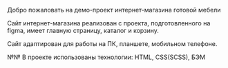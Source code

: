 Добро пожаловать на демо-проект интернет-магазина готовой мебели

Сайт интернет-магазина реализован с проекта, подготовленного на figma, имеет главную страницу, каталог и корзину.

Сайт адаптирован для работы на ПК, планшете, мобильном телефоне.

№№ В проекте использованы технологии: HTML, CSS(SCSS), БЭМ
